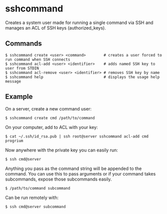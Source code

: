 # sshcommand

Creates a system user made for running a single command via SSH and manages an ACL of SSH keys (authorized_keys).

## Commands

    $ sshcommand create <user> <command>        # creates a user forced to run command when SSH connects
    $ sshcommand acl-add <user> <identifier>    # adds named SSH key to user from STDIN
    $ sshcommand acl-remove <user> <identifier> # removes SSH key by name
    $ sshcommand help                           # displays the usage help message


## Example

On a server, create a new command user:

    $ sshcommand create cmd /path/to/command

On your computer, add to ACL with your key:

    $ cat ~/.ssh/id_rsa.pub | ssh root@server sshcommand acl-add cmd progrium
    
Now anywhere with the private key you can easily run:

    $ ssh cmd@server
    
Anything you pass as the command string will be appended to the command. You can use this
to pass arguments or if your command takes subcommands, expose those subcommands easily.

    $ /path/to/command subcommand 
    
Can be run remotely with:

    $ ssh cmd@server subcommand
